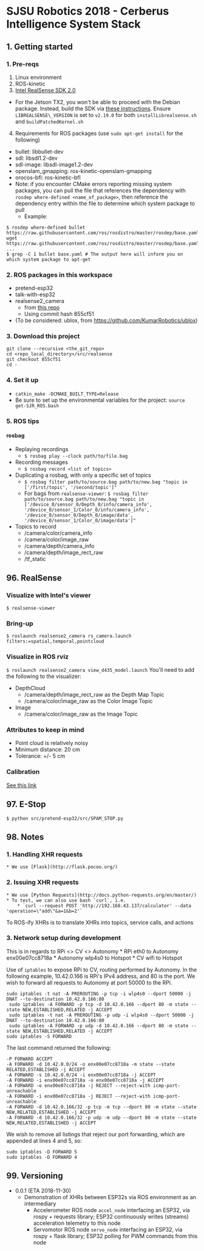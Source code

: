 # SJSU Robotics 2018 - Cerberus Intelligence System Stack

## 1. Getting started
### 1. Pre-reqs
1. Linux environment
2. ROS-kinetic
3. [Intel RealSense SDK 2.0](https://github.com/IntelRealSense/librealsense/blob/master/doc/distribution_linux.md#installing-the-packages)
  * For the Jetson TX2, you won't be able to proceed with the Debian package. Instead, build the SDK via [these instructions](https://www.jetsonhacks.com/2018/07/10/librealsense-update-nvidia-jetson-tx-dev-kits/). Ensure `LIBREALSENSE\_VERSION` is set to `v2.19.0` for both `installLibrealsense.sh` and `buildPatchedKernel.sh`
4. Requirements for ROS packages (use `sudo apt-get install` for the following)
  * bullet: libbullet-dev
  * sdl: libsdl1.2-dev
  * sdl-image: libsdl-image1.2-dev
  * openslam\_gmapping: ros-kinetic-openslam-gmapping 
  * orocos-bfl: ros-kinetic-bfl
  * Note: if you encounter CMake errors reporting missing system packages, you can pull the file that references the dependency with `rosdep where-defined <name_of_package>`, then reference the dependency entry within the file to determine which system package to pull
    * Example: 
```
$ rosdep where-defined bullet
https://raw.githubusercontent.com/ros/rosdistro/master/rosdep/base.yaml$ wget https://raw.githubusercontent.com/ros/rosdistro/master/rosdep/base.yaml
...
$ grep -C 1 bullet base.yaml # The output here will inform you on which system package to apt-get

```

### 2. ROS packages in this workspace
* pretend-esp32
* talk-with-esp32
* realsense2\_camera
  * from [this repo](https://github.com/intel-ros/realsense)
  * Using commit hash 855cf51
* (To be considered: ublox, from https://github.com/KumarRobotics/ublox)

### 3. Download this project
```
git clone --recursive <the_git_repo>
cd <repo_local_directory>/src/realsense
git checkout 855cf51
cd -
```
### 4. Set it up
* `catkin_make -DCMAKE_BUILT_TYPE=Release`
* Be sure to set up the environmental variables for the project: `source get-SJR_ROS.bash`

### 5. ROS tips
#### rosbag
* Replaying recordings
  * `$ rosbag play --clock path/to/file.bag`
* Recording messages
  * `$ rosbag record <list of topics>`
* Duplicating a rosbag, with only a specific set of topics
  * `$ rosbag filter path/to/source.bag path/to/new.bag "topic in ['/first/topic', '/second/topic']"`
  * For bags from `realsense-viewer`: `$ rosbag filter path/to/source.bag path/to/new.bag "topic in ['/device_0/sensor_0/Depth_0/info/camera_info', '/device_0/sensor_1/Color_0/info/camera_info', '/device_0/sensor_0/Depth_0/image/data', '/device_0/sensor_1/Color_0/image/data']"`
* Topics to record
  * /camera/color/camera\_info
  * /camera/color/image\_raw
  * /camera/depth/camera\_info
  * /camera/depth/image\_rect\_raw
  * /tf\_static

## 96. RealSense
### Visualize with Intel's viewer
`$ realsense-viewer`

### Bring-up
`$ roslaunch realsense2_camera rs_camera.launch filters:=spatial,temporal,pointcloud`

### Visualize in ROS rviz
`$ roslaunch realsense2_camera view_d435_model.launch`
You'll need to add the following to the visualizer:
* DepthCloud
  * /camera/depth/image\_rect\_raw as the Depth Map Topic
  * /camera/color/image\_raw as the Color Image Topic
* Image
  * /camera/color/image\_raw as the Image Topic

### Attributes to keep in mind
* Point cloud is relatively noisy
* Minimum distance: 20 cm
* Tolerance: +/- 5 cm

### Calibration
[See this link](https://github.com/IntelRealSense/librealsense/issues/2329)

## 97. E-Stop
```
$ python src/pretend-esp32/src/SPAM_STOP.py
```

## 98. Notes
### 1. Handling XHR requests
    * We use [Flask](http://flask.pocoo.org/)

### 2. Issuing XHR requests
    * We use [Python Requests](http://docs.python-requests.org/en/master/)
    * To test, we can also use bash `curl`, i.e.
        * `curl --request POST 'http://192.168.43.137/calculator' --data 'operation=\"add\"&a=1&b=2'`

To ROS-ify XHRs is to translate XHRs into topics, service calls, and actions

### 3. Network setup during development
This is in regards to RPi <> CV <> Autonomy
    * RPi eth0 to Autonomy enx00e07cc8718a
    * Autonomy wlp4s0 to Hotspot
    * CV wifi to Hotspot

Use of `iptables` to expose RPi to CV, routing performed by Autonomy. In the following example, 10.42.0.166 is RPi's IPv4 address, and 80 is the port. We wish to forward all requests to Autonomy at port 50000 to the RPi.
```
sudo iptables -t nat -A PREROUTING -p tcp -i wlp4s0 --dport 50000 -j DNAT --to-destination 10.42.0.166:80
 sudo iptables -A FORWARD -p tcp -d 10.42.0.166 --dport 80 -m state --state NEW,ESTABLISHED,RELATED -j ACCEPT
 sudo iptables -t nat -A PREROUTING -p udp -i wlp4s0 --dport 50000 -j DNAT --to-destination 10.42.0.166:80
 sudo iptables -A FORWARD -p udp -d 10.42.0.166 --dport 80 -m state --state NEW,ESTABLISHED,RELATED -j ACCEPT
sudo iptables -S FORWARD
```
The last command returned the following:
```
-P FORWARD ACCEPT
-A FORWARD -d 10.42.0.0/24 -o enx00e07cc8718a -m state --state RELATED,ESTABLISHED -j ACCEPT
-A FORWARD -s 10.42.0.0/24 -i enx00e07cc8718a -j ACCEPT
-A FORWARD -i enx00e07cc8718a -o enx00e07cc8718a -j ACCEPT
-A FORWARD -o enx00e07cc8718a -j REJECT --reject-with icmp-port-unreachable
-A FORWARD -i enx00e07cc8718a -j REJECT --reject-with icmp-port-unreachable
-A FORWARD -d 10.42.0.166/32 -p tcp -m tcp --dport 80 -m state --state NEW,RELATED,ESTABLISHED -j ACCEPT
-A FORWARD -d 10.42.0.166/32 -p udp -m udp --dport 80 -m state --state NEW,RELATED,ESTABLISHED -j ACCEPT
```
We wish to remove all listings that reject our port forwarding, which are appended at lines 4 and 5, so:
```
sudo iptables -D FORWARD 5
sudo iptables -D FORWARD 4
```

## 99. Versioning
* 0.0.1 (ETA 2018-11-30)
    * Demonstration of XHRs between ESP32s via ROS environment as an intermediary
        * Accelerometer ROS node `accel_node` interfacing an ESP32, via rospy + requests library; ESP32 continuously writes (streams) acceleration telemetry to this node
        * Servomotor ROS node `servo_node` interfacing an ESP32, via rospy + flask library; ESP32 polling for PWM commands from this node
